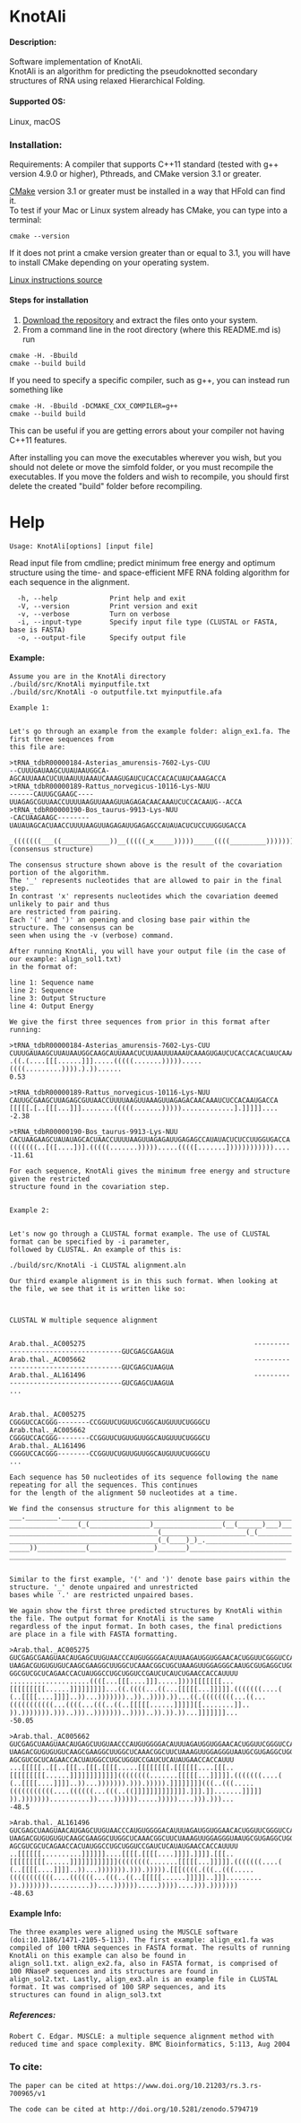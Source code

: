 # KnotAli

#### Description:
Software implementation of KnotAli.      
KnotAli is an algorithm for predicting the pseudoknotted secondary structures of RNA using relaxed Hierarchical Folding.

#### Supported OS: 
Linux, macOS


### Installation:  
Requirements: A compiler that supports C++11 standard (tested with g++ version 4.9.0 or higher), Pthreads, and CMake version 3.1 or greater.    

[CMake](https://cmake.org/install/) version 3.1 or greater must be installed in a way that HFold can find it.    
To test if your Mac or Linux system already has CMake, you can type into a terminal:      
```
cmake --version
```
If it does not print a cmake version greater than or equal to 3.1, you will have to install CMake depending on your operating system.

[Linux instructions source](https://geeksww.com/tutorials/operating_systems/linux/installation/downloading_compiling_and_installing_cmake_on_linux.php)

#### Steps for installation   
1. [Download the repository](https://github.com/mateog4712/KnotAli.git) and extract the files onto your system.
2. From a command line in the root directory (where this README.md is) run
```
cmake -H. -Bbuild
cmake --build build
```   
If you need to specify a specific compiler, such as g++, you can instead run something like   
```
cmake -H. -Bbuild -DCMAKE_CXX_COMPILER=g++
cmake --build build
```   
This can be useful if you are getting errors about your compiler not having C++11 features.

After installing you can move the executables wherever you wish, but you should not delete or move the simfold folder, or you must 
recompile the executables. If you move the folders and wish to recompile, you should first delete the created "build" folder 
before recompiling.

Help
========================================

```
Usage: KnotAli[options] [input file]
```

Read input file from cmdline; predict minimum free energy and optimum structure using the time- and space-efficient MFE RNA folding
algorithm for each sequence in the alignment.

```
  -h, --help             Print help and exit
  -V, --version          Print version and exit
  -v, --verbose          Turn on verbose
  -i, --input-type       Specify input file type (CLUSTAL or FASTA, base is FASTA)
  -o, --output-file      Specify output file
```

#### Example:
    Assume you are in the KnotAli directory
    ./build/src/KnotAli myinputfile.txt
    ./build/src/KnotAli -o outputfile.txt myinputfile.afa
    
    Example 1:
    
    
    Let's go through an example from the example folder: align_ex1.fa. The first three sequences from 
    this file are:
    
    >tRNA_tdbR00000184-Asterias_amurensis-7602-Lys-CUU
    --CUUUGAUAAGCUUAUAAUGGCA-AGCAUUAAACUCUUAAUUUAAAUCAAAGUGAUCUCACCACACUAUCAAAGACCA
    >tRNA_tdbR00000189-Rattus_norvegicus-10116-Lys-NUU
    ------CAUUGCGAAGC----UUAGAGCGUUAACCUUUUAAGUUAAAGUUAGAGACAACAAAUCUCCACAAUG--ACCA
    >tRNA_tdbR00000190-Bos_taurus-9913-Lys-NUU
    -CACUAAGAAGC--------UAUAUAGCACUAACCUUUUAAGUUAGAGAUUGAGAGCCAUAUACUCUCCUUGGUGACCA
    
    _(((((((___((____________))__(((((_x_____)))))_____((((_________)))))))))))_xxx (consensus structure)
    
    The consensus structure shown above is the result of the covariation portion of the algorithm. 
    The '_' represents nucleotides that are allowed to pair in the final step. 
    In contrast 'x' represents nucleotides which the covariation deemed unlikely to pair and thus 
    are restricted from pairing. 
    Each '(' and ')' an opening and closing base pair within the structure. The consensus can be 
    seen when using the -v (verbose) command.
    
    After running KnotAli, you will have your output file (in the case of our example: align_sol1.txt) 
    in the format of: 
    
    line 1: Sequence name
    line 2: Sequence
    line 3: Output Structure
    line 4: Output Energy
    
    We give the first three sequences from prior in this format after running: 
    
    >tRNA_tdbR00000184-Asterias_amurensis-7602-Lys-CUU
    CUUUGAUAAGCUUAUAAUGGCAAGCAUUAAACUCUUAAUUUAAAUCAAAGUGAUCUCACCACACUAUCAAAGACCA
    .((.(....[[[......]]].....(((((.......))))).....((((.........)))).).))......
    0.53
    
    >tRNA_tdbR00000189-Rattus_norvegicus-10116-Lys-NUU
    CAUUGCGAAGCUUAGAGCGUUAACCUUUUAAGUUAAAGUUAGAGACAACAAAUCUCCACAAUGACCA
    [[[[[.[..[[[...]]]........(((((.......))))).............].]]]]]....
    -2.38
    
    >tRNA_tdbR00000190-Bos_taurus-9913-Lys-NUU
    CACUAAGAAGCUAUAUAGCACUAACCUUUUAAGUUAGAGAUUGAGAGCCAUAUACUCUCCUUGGUGACCA
    (((((((..[([....])].(((((.......))))).....(((([.......])))))))))))....
    -11.61

    For each sequence, KnotAli gives the minimum free energy and structure given the restricted 
    structure found in the covariation step.
    
    
    Example 2:
    
    
    Let's now go through a CLUSTAL format example. The use of CLUSTAL format can be specified by -i parameter, 
    followed by CLUSTAL. An example of this is:
    
    ./build/src/KnotAli -i CLUSTAL alignment.aln
    
    Our third example alignment is in this such format. When looking at the file, we see that it is written like so:

    
    
    CLUSTAL W multiple sequence alignment


    Arab.thal._AC005275                                          -------------------------------------GUCGAGCGAAGUA
    Arab.thal._AC005662                                          -------------------------------------GUCGAGCUAAGUA
    Arab.thal._AL161496                                          -------------------------------------GUCGAGCUAAGUA
    ...
    
    
    Arab.thal._AC005275                                          CGGGUCCACGGG--------CCGGUUCUGUUGCUGGCAUGUUUCUGGGCU
    Arab.thal._AC005662                                          CGGGUCCACGGG--------CCGGUUCUGUUGUUGGCAUGUUUCUGGGCU
    Arab.thal._AL161496                                          CGGGUCCACGGG--------CCGGUUCUGUUGUUGGCAUGUUUCUGGGCU
    ...
    
    Each sequence has 50 nucleotides of its sequence following the name repeating for all the sequences. This continues 
    for the length of the alignment 50 nucleotides at a time.
    
    We find the consensus structure for this alignment to be 
    ___.________.____________________________________________________________(_____(_____))
    _________________(_(_______________)_________________(__(______)___)__________________)
    _____________________________________(_____________________(_(_________________________
    _____________________________________(_(____)_)_.______________________________________
    _____))____________(________________)_______)__________________________________________
    _____________________________________________________________________
    
    
    Similar to the first example, '(' and ')' denote base pairs within the structure. '_' denote unpaired and unrestricted
    bases while '.' are restricted unpaired bases.
    
    We again show the first three predicted structures by KnotAli within the file. The output format for KnotAli is the same
    regardless of the input format. In both cases, the final predictions are place in a file with FASTA formatting.
    
    >Arab.thal._AC005275
    GUCGAGCGAAGUAACAUGAGCUUGUAACCCAUGUGGGGACAUUAAGAUGGUGGAACACUGGUUCGGGUCCACGGGCCGGUUCUGUUGCUGGCAUGUUUCUGGGCUGCCCAGUCCAAGCUGUGAG
    UAAGACGUGUGUGUCAAGCGAAGGCUUGGCUCAAACGGCUGCUAAAGUUGGAGGGCAAUGCGUGAGGCUGGUUUCACAGAGCAGCGAUUACUUCCCGCUUACAGCAGUGGACGGAUCACAGUUU
    GGCGUCGCUCAGAACCACUAUGGCCUGCUGGUCCGAUCUCAUCUGAACCACCAUUUU
    ....................((([...[[[....]]].....])))[[[[[[[...[[[[[[[[[......]]]]]]]]]...((.((((...((...[[[[[...]]]]].(((((((....(
    (..[[[[....]]]]..))...)))))))..))..)))).))...((.((((((((...((...(((((((((((...((((...(((..((..[[[[[......]]]]][[........]]..
    )).))))))).)))..)))..)))))))..))))..)).)).))...]]]]]]]...
    -50.05

    >Arab.thal._AC005662
    GUCGAGCUAAGUAACAUGAGCUUGUAACCCAUGUGGGGACAUUUAGAUGGUGGAACACUGGUUCGGGUCCACGGGCCGGUUCUGUUGUUGGCAUGUUUCUGGGCUGCCCAGUCCAAGCUGUGAG
    UAAGACGUGUGUGUCAAGCGAAGGCUUGGCUCAAACGGCUUCUAAAGUUGGAGGGUAAUGCGUGAGGCUGGUUUCACAGAGCAGCGACUACUUCCCGCUUACAGCAGUGGACGGAUCACAGUUU
    AGCGUCGCUCAGAACCACUAUGGCCUGCUGGUCCGAUCUCAUAUGAACCACCAUUU
    ...[[[[[..[[..[[[..[[[.[[[[.....[[[[[[[[.[[[[[[....[[[..[[[[[[[[[......]]]]]]]]]]]]((((((((.......[[[[[...]]]]].(((((((....(
    (..[[[[....]]]]..))...))))))).))).))))).]]]]]]]](((..(((.....(((((((((((....((((((...(((..((]]]]]]]]]]]]].]]].]].......]]]]]
    )).)))))))..........))....)))))).....)))))....))).)))...
    -48.5

    >Arab.thal._AL161496
    GUCGAGCUAAGUAACAUGAGCUUGUAACCCAUGUGGGGACAUUUAGAUGGUGGAACACUGGUUCGGGUCCACGGGCCGGUUCUGUUGUUGGCAUGUUUCUGGGCUGCCCAGUCCAAGCUGUGAG
    UAAGACGUGUGUGUCAAGCGAAGGCUUGGCUCAAACGGCUUCUAAAGUUGGAGGGUAAUGCGUGAGGCUGGUUUCACAGAGCAGCGACUACUUCCCGCUUACAGCAGUGGACGGAUCACAGUUU
    AGCGUCGCUCAGAACCACUAUGGCCUGCUGGUCCGAUCUCAUAUGAACCACCAUUUU
    ..[[[[[[..........]]]]]]....[[[[.[[[[....]]]].]]]].[[[..[[[[[[[[[......]]]]]]]]]]]]((((((((.......[[[[[...]]]]].(((((((....(
    (..[[[[....]]]]..))...))))))).))).))))).[[[((((.(((..(((.....(((((((((((....((((((...(((..((..[[[[[......]]]]]..]]].........
    )).)))))))..........))....)))))).....)))))....))).)))))))
    -48.63
#### Example Info:

    The three examples were aligned using the MUSCLE software (doi:10.1186/1471-2105-5-113). The first example: align_ex1.fa was
    compiled of 100 tRNA sequences in FASTA format. The results of running KnotAli on this example can also be found in 
    align_sol1.txt. align_ex2.fa, also in FASTA format, is comprised of 100 RNaseP sequences and its structures are found in 
    align_sol2.txt. Lastly, align_ex3.aln is an example file in CLUSTAL format. It was comprised of 100 SRP sequences, and its 
    structures can found in align_sol3.txt


    
##### References:
    Robert C. Edgar. MUSCLE: a multiple sequence alignment method with reduced time and space complexity. BMC Bioinformatics, 5:113, Aug 2004
    
### To cite:
    The paper can be cited at https://www.doi.org/10.21203/rs.3.rs-700965/v1

    The code can be cited at http://doi.org/10.5281/zenodo.5794719   
    
    



   
